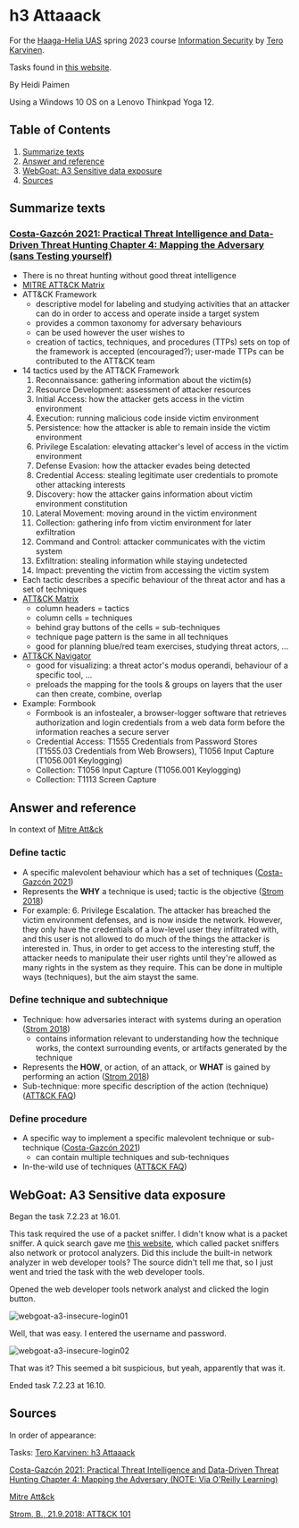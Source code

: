 # h3 Attaaack

For the [Haaga-Helia UAS](https://www.haaga-helia.fi/en) spring 2023 course [Information Security](https://terokarvinen.com/2023/information-security-2023/) by [Tero Karvinen](https://terokarvinen.com/).

Tasks found in [this website](https://terokarvinen.com/2023/information-security-2023/?f=moodle#h3-attaaack).

By Heidi Paimen

Using a Windows 10 OS on a Lenovo Thinkpad Yoga 12.

## Table of Contents

1. [Summarize texts](#summarize)
2. [Answer and reference](#answer-refs)
3. [WebGoat: A3 Sensitive data exposure](#webgoat-a3)
4. [Sources](#sources)


<a name="summarize"></a>
## Summarize texts

### [Costa-Gazcón 2021: Practical Threat Intelligence and Data-Driven Threat Hunting Chapter 4: Mapping the Adversary (sans Testing yourself)](https://learning.oreilly.com/library/view/practical-threat-intelligence/9781838556372/B13376_04_Final_SK_ePub.xhtml#_idParaDest-75)

* There is no threat hunting without good threat intelligence
* [MITRE ATT&CK Matrix](https://attack.mitre.org/)
* ATT&CK Framework
  * descriptive model for labeling and studying activities that an attacker can do in order to access and operate inside a target system
  * provides a common taxonomy for adversary behaviours
  * can be used however the user wishes to
  * creation of tactics, techniques, and procedures (TTPs) sets on top of the framework is accepted (encouraged?); user-made TTPs can be contributed to the ATT&CK team
* 14 tactics used by the ATT&CK Framework
  1. Reconnaissance: gathering information about the victim(s)
  2. Resource Development: assessment of attacker resources
  3. Initial Access: how the attacker gets access in the victim environment
  4. Execution: running malicious code inside victim environment
  5. Persistence: how the attacker is able to remain inside the victim environment
  6. Privilege Escalation: elevating attacker's level of access in the victim environment
  7. Defense Evasion: how the attacker evades being detected
  8. Credential Access: stealing legitimate user credentials to promote other attacking interests
  9. Discovery: how the attacker gains information about victim environment constitution
  10. Lateral Movement: moving around in the victim environment
  11. Collection: gathering info from victim environment for later exfiltration
  12. Command and Control: attacker communicates with the victim system
  13. Exfiltration: stealing information while staying undetected
  14. Impact: preventing the victim from accessing the victim system
* Each tactic describes a specific behaviour of the threat actor and has a set of techniques
* [ATT&CK Matrix](https://attack.mitre.org/#)
  * column headers = tactics
  * column cells = techniques
  * behind gray buttons of the cells = sub-techniques
  * technique page pattern is the same in all techniques
  * good for planning blue/red team exercises, studying threat actors, ...
* [ATT&CK Navigator](https://mitre-attack.github.io/attack-navigator/)
  * good for visualizing: a threat actor's modus operandi, behaviour of a specific tool, ...
  * preloads the mapping for the tools & groups on layers that the user can then create, combine, overlap
* Example: Formbook
  * Formbook is an infostealer, a browser-logger software that retrieves authorization and login credentials from a web data form before the information reaches a secure server
  * Credential Access: T1555 Credentials from Password Stores (T1555.03 Credentials from Web Browsers), T1056 Input Capture (T1056.001 Keylogging)
  * Collection: T1056 Input Capture (T1056.001 Keylogging)
  * Collection: T1113 Screen Capture

<a name="answer-refs"></a>
## Answer and reference

In context of [Mitre Att&ck](https://attack.mitre.org/)

### Define tactic

* A specific malevolent behaviour which has a set of techniques ([Costa-Gazcón 2021](https://learning.oreilly.com/library/view/practical-threat-intelligence/9781838556372/B13376_04_Final_SK_ePub.xhtml#_idParaDest-75))
* Represents the **WHY** a technique is used; tactic is the objective ([Strom 2018](https://medium.com/mitre-attack/att-ck-101-17074d3bc62))
* For example: 6. Privilege Escalation. The attacker has breached the victim environment defenses, and is now inside the network. However, they only have the credentials of a low-level user they infiltrated with, and this user is not allowed to do much of the things the attacker is interested in. Thus, in order to get access to the interesting stuff, the attacker needs to manipulate their user rights until they're allowed as many rights in the system as they require. This can be done in multiple ways (techniques), but the aim stayst the same.

### Define technique and subtechnique

* Technique: how adversaries interact with systems during an operation ([Strom 2018](https://medium.com/mitre-attack/att-ck-101-17074d3bc62))
  * contains information relevant to understanding how the technique works, the context surrounding events, or artifacts generated by the technique
* Represents the **HOW**, or action, of an attack, or **WHAT** is gained by performing an action ([Strom 2018](https://medium.com/mitre-attack/att-ck-101-17074d3bc62))
* Sub-technique: more specific description of the action (technique)([ATT&CK FAQ](https://attack.mitre.org/resources/faq/))

### Define procedure

* A specific way to implement a specific malevolent technique or sub-technique ([Costa-Gazcón 2021](https://learning.oreilly.com/library/view/practical-threat-intelligence/9781838556372/B13376_04_Final_SK_ePub.xhtml#_idParaDest-75))
  * can contain multiple techniques and sub-techniques
* In-the-wild use of techniques ([ATT&CK FAQ](https://attack.mitre.org/resources/faq/))

<a name="webgoat-a3"></a>
## WebGoat: A3 Sensitive data exposure

Began the task 7.2.23 at 16.01.

This task required the use of a packet sniffer.
I didn't know what is a packet sniffer.
A quick search gave me [this website](https://www.kaspersky.com/resource-center/definitions/what-is-a-packet-sniffer),
which called packet sniffers also network or protocol analyzers.
Did this include the built-in network analyzer in web developer tools?
The source didn't tell me that, so I just went and tried the task with the web developer tools.

Opened the web developer tools network analyst and clicked the login button.

![webgoat-a3-insecure-login01](https://user-images.githubusercontent.com/55014633/217267607-5defb6b6-563f-4e0c-a35e-b6df4e008cca.png)

Well, that was easy.
I entered the username and password.

![webgoat-a3-insecure-login02](https://user-images.githubusercontent.com/55014633/217267920-11d4d044-89ef-4d31-927f-3a0cc2bafdb6.png)

That was it?
This seemed a bit suspicious, but yeah, apparently that was it.

Ended task 7.2.23 at 16.10.

<a name="sources"></a>
## Sources

In order of appearance:

Tasks: [Tero Karvinen: h3 Attaaack](https://terokarvinen.com/2023/information-security-2023/?f=moodle#h3-attaaack)

[Costa-Gazcón 2021: Practical Threat Intelligence and Data-Driven Threat Hunting Chapter 4: Mapping the Adversary (NOTE: Via O'Reilly Learning)](https://learning.oreilly.com/library/view/practical-threat-intelligence/9781838556372/B13376_04_Final_SK_ePub.xhtml#_idParaDest-75)

[Mitre Att&ck](https://attack.mitre.org/)

[Strom, B., 21.9.2018: ATT&CK 101](https://medium.com/mitre-attack/att-ck-101-17074d3bc62)

